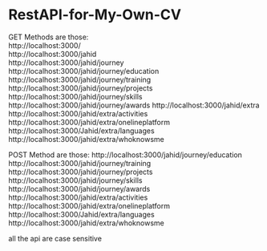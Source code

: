 # RestAPI-for-My-Own-CV



GET Methods are those:<br> 
http://localhost:3000/<br> 
http://localhost:3000/jahid<br> 
http://localhost:3000/jahid/journey<br> 
http://localhost:3000/jahid/journey/education
http://localhost:3000/jahid/journey/training
http://localhost:3000/jahid/journey/projects
http://localhost:3000/jahid/journey/skills
http://localhost:3000/jahid/journey/awards
http://localhost:3000/jahid/extra
http://localhost:3000/jahid/extra/activities
http://localhost:3000/jahid/extra/onelineplatform
http://localhost:3000/Jahid/extra/languages
http://localhost:3000/jahid/extra/whoknowsme


POST Method are those:
http://localhost:3000/jahid/journey/education
http://localhost:3000/jahid/journey/training
http://localhost:3000/jahid/journey/projects
http://localhost:3000/jahid/journey/skills
http://localhost:3000/jahid/journey/awards
http://localhost:3000/jahid/extra/activities
http://localhost:3000/jahid/extra/onelineplatform
http://localhost:3000/Jahid/extra/languages
http://localhost:3000/jahid/extra/whoknowsme

all the api are case sensitive
